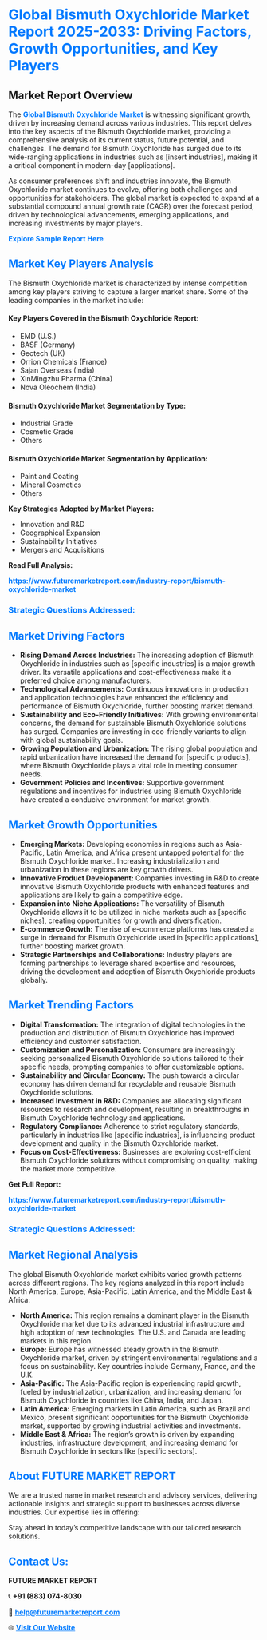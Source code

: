 <h1 style="color: #007BFF;">Global Bismuth Oxychloride Market Report 2025-2033: Driving Factors, Growth Opportunities, and Key Players</h1>

<section id="overview">
<h2>Market Report Overview</h2>
<p>The <a href="https://www.futuremarketreport.com/industry-report/bismuth-oxychloride-market" style="color: #007BFF; text-decoration: none;"><strong>Global Bismuth Oxychloride Market</strong></a> is witnessing significant growth, driven by increasing demand across various industries. This report delves into the key aspects of the Bismuth Oxychloride market, providing a comprehensive analysis of its current status, future potential, and challenges. The demand for Bismuth Oxychloride has surged due to its wide-ranging applications in industries such as [insert industries], making it a critical component in modern-day [applications].</p>
<p>As consumer preferences shift and industries innovate, the Bismuth Oxychloride market continues to evolve, offering both challenges and opportunities for stakeholders. The global market is expected to expand at a substantial compound annual growth rate (CAGR) over the forecast period, driven by technological advancements, emerging applications, and increasing investments by major players.</p>
</section>

<section id="overview">
<p><a href="https://www.futuremarketreport.com/request-sample/reportId=87480" style="color: #007BFF; text-decoration: none;"><strong>Explore Sample Report Here</strong></a></p>
</section>

<section id="key-players">
<h2 style="color: #007BFF;">Market Key Players Analysis</h2>
<p>The Bismuth Oxychloride market is characterized by intense competition among key players striving to capture a larger market share. Some of the leading companies in the market include:</p>
<h4>Key Players Covered in the Bismuth Oxychloride Report:</h4>
<ul><li>EMD (U.S.)</li><li>BASF (Germany)</li><li>Geotech (UK)</li><li>Orrion Chemicals (France)</li><li>Sajan Overseas (India)</li><li>XinMingzhu Pharma (China)</li><li>Nova Oleochem (India)</li></ul>
<h4>Bismuth Oxychloride Market Segmentation by Type:</h4>
<ul><li>Industrial Grade</li><li>Cosmetic Grade</li><li>Others</li></ul>

<h4>Bismuth Oxychloride Market Segmentation by Application:</h4>
<ul><li>Paint and Coating</li><li>Mineral Cosmetics</li><li>Others</li></ul>
<p><strong>Key Strategies Adopted by Market Players:</strong></p>
<ul>
<li>Innovation and R&D</li>
<li>Geographical Expansion</li>
<li>Sustainability Initiatives</li>
<li>Mergers and Acquisitions</li>
</ul>
</section>

<section>
<p><strong>Read Full Analysis: </strong></p><a href="https://www.futuremarketreport.com/industry-report/bismuth-oxychloride-market" style="color: #007BFF; text-decoration: none;"><strong>https://www.futuremarketreport.com/industry-report/bismuth-oxychloride-market</strong></a>
<h3 style="color: #007BFF;">Strategic Questions Addressed:</h3>
</section>

<section id="driving-factors">
<h2 style="color: #007BFF;">Market Driving Factors</h2>
<ul>
<li><strong>Rising Demand Across Industries:</strong> The increasing adoption of Bismuth Oxychloride in industries such as [specific industries] is a major growth driver. Its versatile applications and cost-effectiveness make it a preferred choice among manufacturers.</li>
<li><strong>Technological Advancements:</strong> Continuous innovations in production and application technologies have enhanced the efficiency and performance of Bismuth Oxychloride, further boosting market demand.</li>
<li><strong>Sustainability and Eco-Friendly Initiatives:</strong> With growing environmental concerns, the demand for sustainable Bismuth Oxychloride solutions has surged. Companies are investing in eco-friendly variants to align with global sustainability goals.</li>
<li><strong>Growing Population and Urbanization:</strong> The rising global population and rapid urbanization have increased the demand for [specific products], where Bismuth Oxychloride plays a vital role in meeting consumer needs.</li>
<li><strong>Government Policies and Incentives:</strong> Supportive government regulations and incentives for industries using Bismuth Oxychloride have created a conducive environment for market growth.</li>
</ul>
</section>

<section id="growth-opportunities">
<h2 style="color: #007BFF;">Market Growth Opportunities</h2>
<ul>
<li><strong>Emerging Markets:</strong> Developing economies in regions such as Asia-Pacific, Latin America, and Africa present untapped potential for the Bismuth Oxychloride market. Increasing industrialization and urbanization in these regions are key growth drivers.</li>
<li><strong>Innovative Product Development:</strong> Companies investing in R&D to create innovative Bismuth Oxychloride products with enhanced features and applications are likely to gain a competitive edge.</li>
<li><strong>Expansion into Niche Applications:</strong> The versatility of Bismuth Oxychloride allows it to be utilized in niche markets such as [specific niches], creating opportunities for growth and diversification.</li>
<li><strong>E-commerce Growth:</strong> The rise of e-commerce platforms has created a surge in demand for Bismuth Oxychloride used in [specific applications], further boosting market growth.</li>
<li><strong>Strategic Partnerships and Collaborations:</strong> Industry players are forming partnerships to leverage shared expertise and resources, driving the development and adoption of Bismuth Oxychloride products globally.</li>
</ul>
</section>

<section id="trending-factors">
<h2 style="color: #007BFF;">Market Trending Factors</h2>
<ul>
<li><strong>Digital Transformation:</strong> The integration of digital technologies in the production and distribution of Bismuth Oxychloride has improved efficiency and customer satisfaction.</li>
<li><strong>Customization and Personalization:</strong> Consumers are increasingly seeking personalized Bismuth Oxychloride solutions tailored to their specific needs, prompting companies to offer customizable options.</li>
<li><strong>Sustainability and Circular Economy:</strong> The push towards a circular economy has driven demand for recyclable and reusable Bismuth Oxychloride solutions.</li>
<li><strong>Increased Investment in R&D:</strong> Companies are allocating significant resources to research and development, resulting in breakthroughs in Bismuth Oxychloride technology and applications.</li>
<li><strong>Regulatory Compliance:</strong> Adherence to strict regulatory standards, particularly in industries like [specific industries], is influencing product development and quality in the Bismuth Oxychloride market.</li>
<li><strong>Focus on Cost-Effectiveness:</strong> Businesses are exploring cost-efficient Bismuth Oxychloride solutions without compromising on quality, making the market more competitive.</li>
</ul>
</section>

<section>
<p><strong>Get Full Report: </strong></p><a href="https://www.futuremarketreport.com/industry-report/bismuth-oxychloride-market" style="color: #007BFF; text-decoration: none;"><strong>https://www.futuremarketreport.com/industry-report/bismuth-oxychloride-market</strong></a>
<h3 style="color: #007BFF;">Strategic Questions Addressed:</h3>
</section>


<section id="regional-analysis">
<h2 style="color: #007BFF;">Market Regional Analysis</h2>
<p>The global Bismuth Oxychloride market exhibits varied growth patterns across different regions. The key regions analyzed in this report include North America, Europe, Asia-Pacific, Latin America, and the Middle East & Africa:</p>
<ul>
<li><strong>North America:</strong> This region remains a dominant player in the Bismuth Oxychloride market due to its advanced industrial infrastructure and high adoption of new technologies. The U.S. and Canada are leading markets in this region.</li>
<li><strong>Europe:</strong> Europe has witnessed steady growth in the Bismuth Oxychloride market, driven by stringent environmental regulations and a focus on sustainability. Key countries include Germany, France, and the U.K.</li>
<li><strong>Asia-Pacific:</strong> The Asia-Pacific region is experiencing rapid growth, fueled by industrialization, urbanization, and increasing demand for Bismuth Oxychloride in countries like China, India, and Japan.</li>
<li><strong>Latin America:</strong> Emerging markets in Latin America, such as Brazil and Mexico, present significant opportunities for the Bismuth Oxychloride market, supported by growing industrial activities and investments.</li>
<li><strong>Middle East & Africa:</strong> The region’s growth is driven by expanding industries, infrastructure development, and increasing demand for Bismuth Oxychloride in sectors like [specific sectors].</li>
</ul>
</section>

<footer>
<h2 style="color: #007BFF;">About FUTURE MARKET REPORT</h2>
<p>We are a trusted name in market research and advisory services, delivering actionable insights and strategic support to businesses across diverse industries. Our expertise lies in offering:</p>

<p>Stay ahead in today’s competitive landscape with our tailored research solutions.</p>

<h2 style="color: #007BFF;">Contact Us:</h2>
<p><strong>FUTURE MARKET REPORT</strong></p>
<p>📞 <strong>+91 (883) 074-8030</strong></p>
<p>📧 <strong><a href="mailto:help@futuremarketreport.com" style="color: #007BFF;">help@futuremarketreport.com</a></strong></p>
<p>🌐 <strong><a href="https://www.futuremarketreport.com/" style="color: #007BFF;">Visit Our Website</a></strong></p>
</footer>